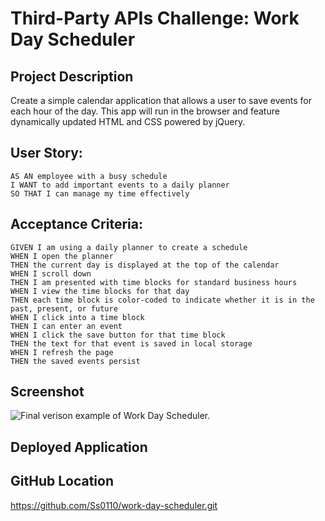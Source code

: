 # Third-Party APIs Challenge: Work Day Scheduler

## Project Description

Create a simple calendar application that allows a user to save events for each hour of the day. This app will run in the browser and feature dynamically updated HTML and CSS powered by jQuery.

## User Story:

```
AS AN employee with a busy schedule
I WANT to add important events to a daily planner
SO THAT I can manage my time effectively
```

## Acceptance Criteria:

```
GIVEN I am using a daily planner to create a schedule
WHEN I open the planner
THEN the current day is displayed at the top of the calendar
WHEN I scroll down
THEN I am presented with time blocks for standard business hours
WHEN I view the time blocks for that day
THEN each time block is color-coded to indicate whether it is in the past, present, or future
WHEN I click into a time block
THEN I can enter an event
WHEN I click the save button for that time block
THEN the text for that event is saved in local storage
WHEN I refresh the page
THEN the saved events persist
```

## Screenshot

![Final verison example of Work Day Scheduler.](images/1.gif)

## Deployed Application

## GitHub Location

https://github.com/Ss0110/work-day-scheduler.git
